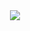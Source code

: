 <div align="center"> 
  <img src="https://go-skill-icons.vercel.app/api/icons?i=mint,helix,linux,git,bash"/>
</div>

